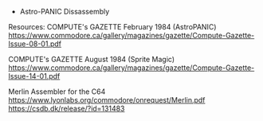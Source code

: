 * Astro-PANIC Dissassembly

Resources:
COMPUTE's GAZETTE February 1984 (AstroPANIC)
https://www.commodore.ca/gallery/magazines/gazette/Compute-Gazette-Issue-08-01.pdf

COMPUTE's GAZETTE August 1984 (Sprite Magic)
https://www.commodore.ca/gallery/magazines/gazette/Compute-Gazette-Issue-14-01.pdf

Merlin Assembler for the C64
https://www.lyonlabs.org/commodore/onrequest/Merlin.pdf
https://csdb.dk/release/?id=131483
